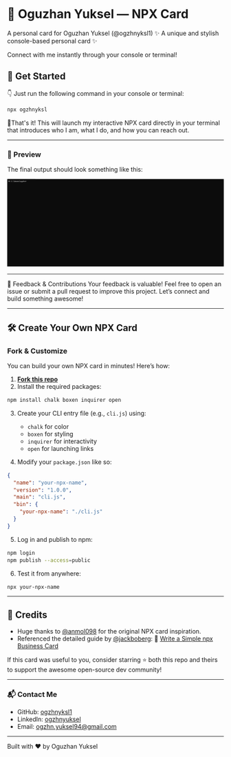 # 👤 Oguzhan Yuksel — NPX Card
 A personal card for Oguzhan Yuksel (@ogzhnyksl1)
✨ A unique and stylish console-based personal card ✨

Connect with me instantly through your console or terminal!
## 🚀 Get Started

👇 Just run the following command in your console or terminal:

```bash
npx ogzhnyksl
```

🎉That's it! This will launch my interactive NPX card directly in your terminal that introduces who I am, what I do, and how you can reach out.

---

### 📸 Preview

The final output should look something like this:

![image](https://github.com/ogzhnyksl1/npmcard/blob/7094729514b47f71728842453e934776e852a9ee/Namecard_GIF.gif)

<hr/>

🌟 Feedback & Contributions
Your feedback is valuable! Feel free to open an issue or submit a pull request to improve this project.
Let’s connect and build something awesome!

---
## 🛠️ Create Your Own NPX Card

### Fork & Customize

You can build your own NPX card in minutes! Here’s how:

1. **[Fork this repo](https://github.com/ogzhnyksl1/npmcard/fork)** 
2. Install the required packages:

```bash
npm install chalk boxen inquirer open
```

3. Create your CLI entry file (e.g., `cli.js`) using:
   - `chalk` for color
   - `boxen` for styling
   - `inquirer` for interactivity
   - `open` for launching links

4. Modify your `package.json` like so:

```json
{
  "name": "your-npx-name",
  "version": "1.0.0",
  "main": "cli.js",
  "bin": {
    "your-npx-name": "./cli.js"
  }
}
```

5. Log in and publish to npm:

```bash
npm login
npm publish --access=public
```

6. Test it from anywhere:

```bash
npx your-npx-name
```
---

## 🙏 Credits

* Huge thanks to [@anmol098](https://github.com/anmol098) for the original NPX card inspiration.
* Referenced the detailed guide by [@jackboberg](https://github.com/jackboberg):
  📘 [Write a Simple npx Business Card](https://studioelsa.se/blog/open-source-oss-npx-business-card)

If this card was useful to you, consider starring ⭐ both this repo and theirs to support the awesome open-source dev community!

---

### 📬 Contact Me

* GitHub: [ogzhnyksl1](https://github.com/ogzhnyksl1)
* LinkedIn: [ogzhnyuksel](https://www.linkedin.com/in/ogzhnyuksel/)
* Email: [ogzhn.yuksel94@gmail.com](mailto:ogzhn.yuksel94@gmail.com)

---

Built with ❤️ by Oguzhan Yuksel
